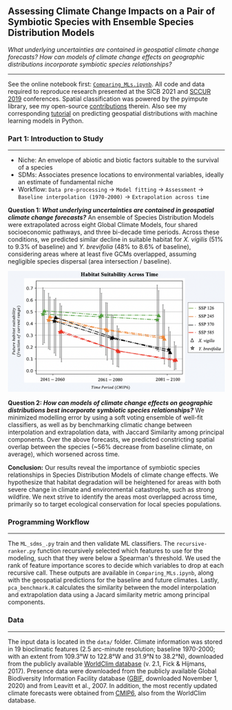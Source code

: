 ## Assessing Climate Change Impacts on a Pair of Symbiotic Species with Ensemble Species Distribution Models


*What underlying uncertainties are contained in geospatial climate change forecasts? How can models of climate change effects on geographic distributions incorporate symbiotic species relationships?*

---

See the online notebook first: [`Comparing_MLs.ipynb`](https://nbviewer.jupyter.org/github/daniel-furman/ensemble-climate-projections/blob/main/Comparing_MLs.ipynb). All code and data required to reproduce research presented at the SICB 2021 and [SCCUR 2019](https://drive.google.com/file/d/114wmqQgjkc5DHLQmVI19AvlTw4K_daYQ/view?usp=sharing) conferences. Spatial classification was powered by the pyimpute library, see my open-source [contributions](https://github.com/perrygeo/pyimpute/pull/21) therein. Also see my corresponding <a target="_blank" rel="noopener noreferrer" href="https://daniel-furman.github.io/py-sdms-tutorial/"> tutorial</a> on predicting geospatial distributions with machine learning models in Python.

### Part 1: Introduction to Study
---

* Niche: An envelope of abiotic and biotic factors suitable to the survival of a species
* SDMs: Associates presence locations to environmental variables, ideally an estimate of fundamental niche
* Workflow: `Data pre-processing` -> `Model fitting` -> `Assessment` -> `Baseline interpolation (1970-2000)` -> `Extrapolation across time`

**Question 1: *What underlying uncertainties are contained in geospatial climate change forecasts?*** An ensemble of Species Distribution Models were extrapolated across eight Global Climate Models, four shared socioeconomic pathways, and three bi-decade time periods. Across these conditions, we predicted similar decline in suitable habitat for *X. vigilis* (51% to 9.3% of baseline) and *Y. brevifolia* (48% to 8.6% of baseline), considering areas where at least five GCMs overlapped, assuming negligible species dispersal (area intersection / baseline).

<img src="data/ensemble_extrapolation.png" width = 630/>

**Question 2: *How can models of climate change effects on geographic distributions best incorporate symbiotic species relationships?*** We minimized modelling error by using a soft voting ensemble of well-fit classifiers, as well as by benchmarking climatic change between interpolation and extrapolation data, with Jaccard Similarity among principal components. Over the above forecasts, we predicted constricting spatial overlap between the species (~56% decrease from baseline climate, on average), which worsened across time. 

**Conclusion:** Our results reveal the importance of symbiotic species relationships in Species Distribution Models of climate change effects. We hypothesize that habitat degradation will be heightened for areas with both severe change in climate and environmental catastrophe, such as strong wildfire. We next strive to identify the areas most overlapped across time, primarily so to target ecological conservation for local species populations.   

### Programming Workflow

---

The `ML_sdms_.py` train and then validate ML classifiers. The `recursive-ranker.py` function recursively selected which features to use for the modeling, such that they were below a Spearman's threshold. We used the rank of feature importance scores to decide which variables to drop at each recursive call. These outputs are available in `Comparing_MLs.ipynb`, along with the geospatial predictions for the baseline and future climates. Lastly, `pca_benchmark.R` calculates the similarity between the model interpolation and extrapolation data using a Jacard similarity metric among principal components. 


### Data

---

The input data is located in the `data/` folder. Climate information was stored in 19 bioclimatic features (2.5 arc-minute resolution; baseline 1970-2000; with an extent from 109.3°W to 122.8°W and 31.9°N to 38.2°N), downloaded from the publicly available [WorldClim database](https://www.worldclim.org) (v. 2.1, Fick & Hijmans, 2017). Presence data were downloaded from the publicly available Global Biodiversity Information Facility database ([GBIF](https://www.gbif.org), downloaded November 1, 2020) and from Leavitt et al., 2007. In addition, the most recently updated climate forecasts were obtained from [CMIP6](https://www.worldclim.org/data/cmip6/cmip6_clim2.5m.html), also from the WorldClim database. 

